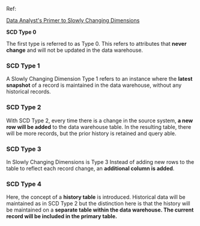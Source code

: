 
Ref:

[Data Analyst's Primer to Slowly Changing Dimensions](https://towardsdatascience.com/data-analysts-primer-to-slowly-changing-dimensions-d087c8327e08)

**SCD Type 0**

The first type is referred to as Type 0. This refers to attributes that **never change** and will not be updated in the data warehouse.

### **SCD Type 1**

A Slowly Changing Dimension Type 1 refers to an instance where the **latest snapshot** of a record is maintained in the data warehouse, without any historical records.

### **SCD Type 2**

With SCD Type 2, every time there is a change in the source system, **a new row will be added** to the data warehouse table. In the resulting table, there will be more records, but the prior history is retained and query able.

### **SCD Type 3**

In Slowly Changing Dimensions is Type 3 Instead of adding new rows to the table to reflect each record change, an **additional column is added**.


### **SCD Type 4**

Here, the concept of a **history table** is introduced. Historical data will be maintained as in SCD Type 2 but the distinction here is that the history will be maintained on a **separate table within the data warehouse. The current record will be included in the primary table.**
